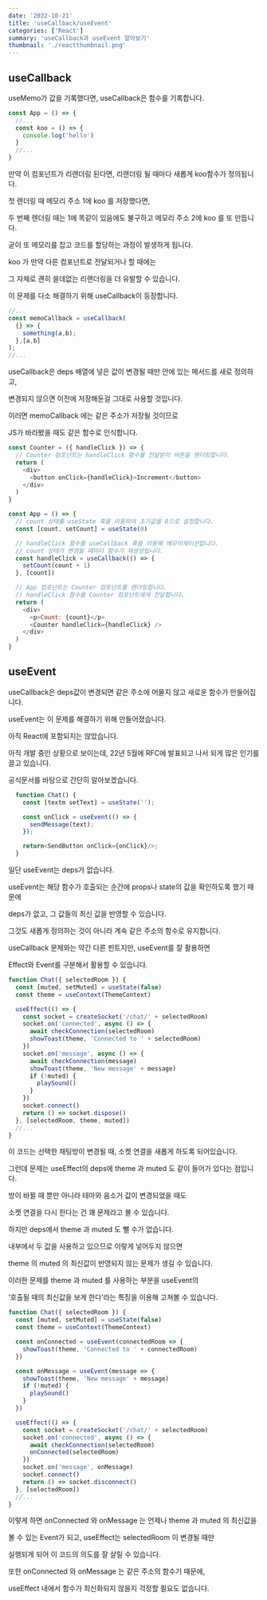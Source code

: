 ```yaml
---
date: '2022-10-21'
title: 'useCallback/useEvent'
categories: ['React']
summary: 'useCallback과 useEvent 알아보기'
thumbnail: './reactthumbnail.png'
---
```


## useCallback

useMemo가 값을 기록했다면, useCallback은 함수를 기록합니다.

```javascript
const App = () => {
  //...
  const koo = () => {
    console.log('hello')
  }
  //...
}
```

만약 이 컴포넌트가 리랜더링 된다면, 리랜더링 될 때마다 새롭게 koo함수가 정의됩니다.

첫 렌더링 때 메모리 주소 1에 koo 를 저장했다면,

두 번째 렌더링 때는 1에 똑같이 있음에도 불구하고 메모리 주소 2에 koo 를 또 만듭니다.

굳이 또 메모리를 잡고 코드를 할당하는 과정이 발생하게 됩니다.

koo 가 만약 다른 컴포넌트로 전달되거나 할 때에는

그 자체로 괜히 쓸데없는 리랜더링을 더 유발할 수 있습니다.

이 문제를 다소 해결하기 위해 useCallback이 등장합니다.

```javascript
//...
const memoCallback = useCallback(
  {} => {
    something(a,b);
  },[a,b]
);
//...
```

useCallback은 deps 배열에 넣은 값이 변경될 때만 안에 있는 메서드를 새로 정의하고,

변경되지 않으면 이전에 저장해둔걸 그대로 사용할 것입니다.

이러면 memoCallback 에는 같은 주소가 저장될 것이므로

JS가 바라봤을 때도 같은 함수로 인식합니다.

```javascript
const Counter = ({ handleClick }) => {
  // Counter 컴포넌트는 handleClick 함수를 전달받아 버튼을 렌더링합니다.
  return (
    <div>
      <button onClick={handleClick}>Increment</button>
    </div>
  )
}

const App = () => {
  // count 상태를 useState 훅을 이용하여 초기값을 0으로 설정합니다.
  const [count, setCount] = useState(0)

  // handleClick 함수를 useCallback 훅을 이용해 메모이제이션합니다.
  // count 상태가 변경될 때마다 함수가 재생성됩니다.
  const handleClick = useCallback(() => {
    setCount(count + 1)
  }, [count])

  // App 컴포넌트는 Counter 컴포넌트를 렌더링합니다.
  // handleClick 함수를 Counter 컴포넌트에게 전달합니다.
  return (
    <div>
      <p>Count: {count}</p>
      <Counter handleClick={handleClick} />
    </div>
  )
}
```

## useEvent

useCallback은 deps값이 변경되면 같은 주소에 머물지 않고 새로운 함수가 만들어집니다.

useEvent는 이 문제를 해결하기 위해 만들어졌습니다.

아직 React에 포함되지는 않았습니다.

아직 개발 중인 상황으로 보이는데, 22년 5월에 RFC에 발표되고 나서 되게 많은 인기를 끌고 있습니다.

공식문서를 바탕으로 간단히 알아보겠습니다.

```javascript
  function Chat() {
    const [textm setText] = useState('');

    const onClick = useEvent(() => {
      sendMessage(text);
    });

    return<SendButton onClick={onClick}/>;
  }
```

일단 useEvent는 deps가 없습니다.

useEvent는 해당 함수가 호출되는 순간에 props나 state의 값을 확인하도록 했기 때문에

deps가 없고, 그 값들의 최신 값을 반영할 수 있습니다.

그것도 새롭게 정의하는 것이 아니라 계속 같은 주소의 함수로 유지합니다.

useCallback 문제와는 약간 다른 핀트지만, useEvent를 잘 활용하면

Effect와 Event를 구분해서 활용할 수 있습니다.

```javascript
function Chat({ selectedRoom }) {
  const [muted, setMuted] = useState(false)
  const theme = useContext(ThemeContext)

  useEffect(() => {
    const socket = createSocket('/chat/' + selectedRoom)
    socket.on('connected', async () => {
      await checkConnection(selectedRoom)
      showToast(theme, 'Connected to ' + selectedRoom)
    })
    socket.on('message', async () => {
      await checkConnection(message)
      showToast(theme, 'New message' + message)
      if (!muted) {
        playSound()
      }
    })
    socket.connect()
    return () => socket.dispose()
  }, [selectedRoom, theme, muted])
  //...
}
```

이 코드는 선택한 채팅방이 변경될 때, 소켓 연결을 새롭게 하도록 되어있습니다.

그런데 문제는 useEffect의 deps에 theme 과 muted 도 같이 들어가 있다는 점입니다.

방이 바뀔 때 뿐만 아니라 테마와 음소거 값이 변경되었을 때도

소켓 연결을 다시 한다는 건 꽤 문제라고 볼 수 있습니다.

하지만 deps에서 theme 과 muted 도 뺄 수가 없습니다.

내부에서 두 값을 사용하고 있으므로 이렇게 넣어두지 않으면

theme 의 muted 의 최신값이 반영되지 않는 문제가 생길 수 있습니다.

이러한 문제를 theme 과 muted 를 사용하는 부분을 useEvent의

‘호출될 때의 최신값을 보게 한다’라는 특징을 이용해 고쳐볼 수 있습니다.

```javascript
function Chat({ selectedRoom }) {
  const [muted, setMuted] = useState(false)
  const theme = useContext(ThemeContext)

  const onConnected = useEvent(connectedRoom => {
    showToast(theme, 'Connected to ' + connectedRoom)
  })

  const onMessage = useEvent(message => {
    showToast(theme, 'New message' + message)
    if (!muted) {
      playSound()
    }
  })

  useEffect(() => {
    const socket = createSocket('/chat/' + selectedRoom)
    socket.on('connected', async () => {
      await checkConnection(selectedRoom)
      onConnected(selectedRoom)
    })
    socket.on('message', onMessage)
    socket.connect()
    return () => socket.disconnect()
  }, [selectedRoom])
  //...
}
```

이렇게 하면 onConnected 와 onMessage 는 언제나 theme 과 muted 의 최신값을

볼 수 있는 Event가 되고, useEffect는 selectedRoom 이 변경될 때만

실행되게 되어 이 코드의 의도를 잘 살릴 수 있습니다.

또한 onConnected 와 onMessage 는 같은 주소의 함수기 때문에,

useEffect 내에서 함수가 최신화되지 않을지 걱정할 필요도 없습니다.
